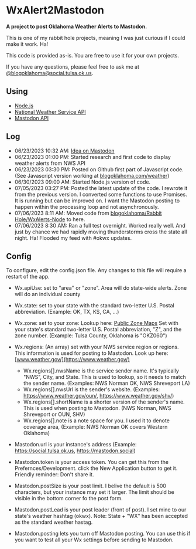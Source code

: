 # WxAlert2Mastodon

**A project to post Oklahoma Weather Alerts to Mastodon.**

This is one of my rabbit hole projects, meaning I was just curious if I could make it work. Ha!  

This code is provided as-is.  You are free to use it for your own projects.  

If you have any questions, please feel free to ask me at [@blogoklahoma@social.tulsa.ok.us](https://social.tulsa.ok.us/@blogoklahoma).  

## Using

- [Node.js](https://nodejs.org/en)
- [National Weather Service API](https://www.weather.gov/documentation/services-web-api)
- [Mastodon API](https://docs.joinmastodon.org/api/)

## Log
- 06/23/2023 10:32 AM: [Idea on Mastodon](https://social.tulsa.ok.us/@blogoklahoma/110594250928009474)
- 06/23/2023 01:00 PM: Started research and first code to display weather alerts from NWS API
- 06/23/2023 03:30 PM: Posted on Github first part of Javascript code.  (See Javascript version working at [blogoklahoma.com/weather](https://blogoklahoma.com/weather))
- 06/30/2023 09:00 AM: Started Node.js version of code.  
- 07/05/2023 03:27 PM: Posted the latest update of the code. I rewrote it from the previous version. I converted some functions to use Promises. It is running but can be improved on.  I want the Mastodon posting to happen within the processing loop and not asynchronously.
- 07/06/2023 8:11 AM: Moved code from [blogoklahoma/Rabbit Hole/WxAlerts-Node](https://github.com/programwitch/blogoklahoma/tree/main/Rabbit%20Hole%20/WxAlerts-Node) to here.
- 07/06/2023 8:30 AM: Ran a full test overnight.  Worked really well.  And just by chance we had rapidly moving thunderstorms cross the state all night. Ha! Flooded my feed with #okwx updates.   

## Config
To configure, edit the config.json file.  Any changes to this file will require a restart of the app.

- Wx.apiUse: set to "area" or "zone".  Area will do state-wide alerts. Zone will do an individual county 
- Wx.state: set to your state with the standard two-letter U.S. Postal abbreviation. (Example: OK, TX, KS, CA, ...)
- Wx.zone: set to your zone: Lookup here: [Public Zone Maps](https://www.weather.gov/pimar/PubZone)  Set with your state's standard two-letter U.S. Postal abbreviation, "Z", and the zone number. (Example: Tulsa County, Oklahoma is "OKZ060")
- Wx.regions: (An array) set with your NWS service region or regions. This information is used for posting to Mastodon.  Look up here: [www.weather.gov/](https://www.weather.gov/)
    - Wx.regions[].nwsName is the service sender name. It's typically "NWS", City, and State. This is used to lookup, so it needs to match the sender name. (Examples: NWS Norman OK, NWS Shreveport LA)
    - Wx.regions[].nwsUrl is the sender's website. (Examples: https://www.weather.gov/oun/, https://www.weather.gov/shv/)
    - Wx.regions[].shortName is a shorter version of the sender's name.  This is used when posting to Mastodon. (NWS Norman, NWS Shreveport or OUN, SHV)
    - Wx.regions[].note is a note space for you.  I used it to denote coverage area, (Example: NWS Norman OK covers Western Oklahoma)
 
- Mastodon.url is your instance's address (Example: https://social.tulsa.ok.us, https://mastodon.social)
- Mastodon.token is your access token.  You can get this from the Prefernces/Development. click the New Application button to get it.  Friendly reminder: Don't share it.
- Mastodon.postSize is your post limit.  I belive the default is 500 characters, but your instance may set it larger.  The limit should be visible in the bottom corner fo the post form. 
- Mastodon.postLead is your post leader (front of post).  I set mine to our state's weather hashtag (okwx).  Note: State + "WX" has been accepted as the standard weather hastag.
- Mastodon.posting lets you turn off Mastodon posting.  You can use this if you want to test all your Wx settings before sending to Mastodon.

 

